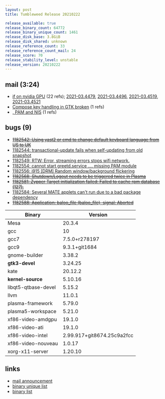 ```yaml
---
layout: post
title: Tumbleweed Release 20210222

release_available: true
release_binary_count: 64772
release_binary_unique_count: 1461
release_disk_base: 3.8GiB
release_disk_shared: unknown
release_reference_count: 33
release_reference_count_mail: 24
release_score: 70
release_stability_level: unstable
release_version: 20210222
---
```


## mail (3:24)

- [if on nvidia GPU](https://github.com/boombatower/tumbleweed-review/issues/10) (22 refs); [2021-03.4479](https://github.com/boombatower/tumbleweed-review/issues/10), [2021-03.4496](https://github.com/boombatower/tumbleweed-review/issues/10), [2021-03.4519](https://github.com/boombatower/tumbleweed-review/issues/10), [2021-03.4521](https://github.com/boombatower/tumbleweed-review/issues/10)
- [Compose key handling in GTK broken](https://github.com/boombatower/tumbleweed-review/issues/10) (1 refs)
- [, PAM and NIS](https://github.com/boombatower/tumbleweed-review/issues/10) (1 refs)

## bugs (9)

<!--more-->

- ~~[1182542: Using yast2 or cmd to change default keyboard language from US to UK](https://bugzilla.opensuse.org/show_bug.cgi?id=1182542)~~
- [1182544: transactional-update fails when self-updating from old snapshot](https://bugzilla.opensuse.org/show_bug.cgi?id=1182544)
- [1182549: RTW: Error, streaming errors stops wifi network.](https://bugzilla.opensuse.org/show_bug.cgi?id=1182549)
- [1182554: cannot start greetd.service .... missing PAM module](https://bugzilla.opensuse.org/show_bug.cgi?id=1182554)
- [1182556: i915 \[DRM\] Random window/background flickering](https://bugzilla.opensuse.org/show_bug.cgi?id=1182556)
- ~~[1182568: Shutdown/Logout needs to be triggered twice in Plasma](https://bugzilla.opensuse.org/show_bug.cgi?id=1182568)~~
- ~~[1182581: Zypper Target initialization failed: Failed to cache rpm database (127).](https://bugzilla.opensuse.org/show_bug.cgi?id=1182581)~~
- [1182584: Several MATE applets can't run due to a bad package dependency](https://bugzilla.opensuse.org/show_bug.cgi?id=1182584)
- ~~[1182588: Application: baloo_file (baloo_file), signal: Aborted](https://bugzilla.opensuse.org/show_bug.cgi?id=1182588)~~

Binary | Version
--- | ---
Mesa | 20.3.4
gcc | 10
gcc7 | 7.5.0+r278197
gcc9 | 9.3.1+git1684
gnome-builder | 3.38.2
**gtk3-devel** | 3.24.25
kate | 20.12.2
**kernel-source** | 5.10.16
libqt5-qtbase-devel | 5.15.2
llvm | 11.0.1
plasma-framework | 5.79.0
plasma5-workspace | 5.21.0
xf86-video-amdgpu | 19.1.0
xf86-video-ati | 19.1.0
xf86-video-intel | 2.99.917+git8674.25c9a2fcc
xf86-video-nouveau | 1.0.17
xorg-x11-server | 1.20.10

## links

- [mail announcement](https://github.com/boombatower/tumbleweed-review/issues/10)
- [binary unique list](http://download.opensuse.org/history/20210222/rpm.unique.list)
- [binary list](http://download.opensuse.org/history/20210222/rpm.list)
